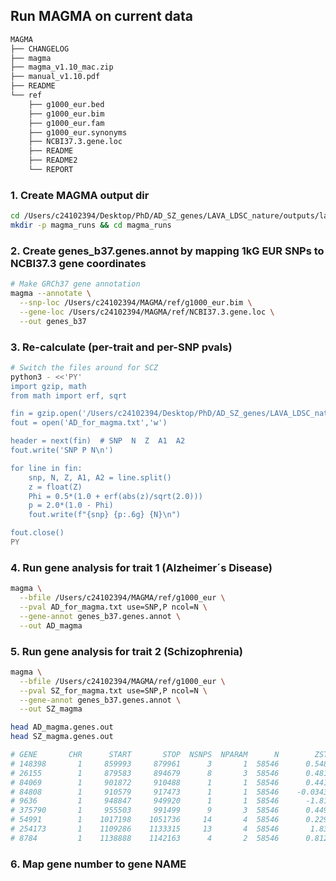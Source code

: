 ## Run MAGMA on current data

```bash
MAGMA
├── CHANGELOG
├── magma
├── magma_v1.10_mac.zip
├── manual_v1.10.pdf
├── README
└── ref
    ├── g1000_eur.bed
    ├── g1000_eur.bim
    ├── g1000_eur.fam
    ├── g1000_eur.synonyms
    ├── NCBI37.3.gene.loc
    ├── README
    ├── README2
    └── REPORT
```


### 1. Create MAGMA output dir

```bash
cd /Users/c24102394/Desktop/PhD/AD_SZ_genes/LAVA_LDSC_nature/outputs/lava
mkdir -p magma_runs && cd magma_runs
```


### 2. Create genes_b37.genes.annot by mapping 1kG EUR SNPs to NCBI37.3 gene coordinates

```bash
# Make GRCh37 gene annotation
magma --annotate \
  --snp-loc /Users/c24102394/MAGMA/ref/g1000_eur.bim \
  --gene-loc /Users/c24102394/MAGMA/ref/NCBI37.3.gene.loc \
  --out genes_b37
```


### 3. Re-calculate (per-trait and per-SNP pvals)

```bash
# Switch the files around for SCZ
python3 - <<'PY'
import gzip, math
from math import erf, sqrt

fin = gzip.open('/Users/c24102394/Desktop/PhD/AD_SZ_genes/LAVA_LDSC_nature/Data/AD.sumstats.gz','rt')
fout = open('AD_for_magma.txt','w')

header = next(fin)  # SNP  N  Z  A1  A2
fout.write('SNP P N\n')

for line in fin:
    snp, N, Z, A1, A2 = line.split()
    z = float(Z)
    Phi = 0.5*(1.0 + erf(abs(z)/sqrt(2.0)))
    p = 2.0*(1.0 - Phi)
    fout.write(f"{snp} {p:.6g} {N}\n")

fout.close()
PY
```


### 4. Run gene analysis for trait 1 (Alzheimer´s Disease)

```bash
magma \
  --bfile /Users/c24102394/MAGMA/ref/g1000_eur \
  --pval AD_for_magma.txt use=SNP,P ncol=N \
  --gene-annot genes_b37.genes.annot \
  --out AD_magma
```

### 5. Run gene analysis for trait 2 (Schizophrenia)

```bash
magma \
  --bfile /Users/c24102394/MAGMA/ref/g1000_eur \
  --pval SZ_for_magma.txt use=SNP,P ncol=N \
  --gene-annot genes_b37.genes.annot \
  --out SZ_magma
```

```bash
head AD_magma.genes.out
head SZ_magma.genes.out
```

```bash
# GENE       CHR      START       STOP  NSNPS  NPARAM      N        ZSTAT            P
# 148398       1     859993     879961      3       1  58546      0.54806      0.29183
# 26155        1     879583     894679      8       3  58546      0.48183      0.31496
# 84069        1     901872     910488      1       1  58546      0.44129       0.3295
# 84808        1     910579     917473      1       1  58546    -0.034348       0.5137
# 9636         1     948847     949920      1       1  58546      -1.8145       0.9652
# 375790       1     955503     991499      9       3  58546      0.44975      0.32644
# 54991        1    1017198    1051736     14       4  58546      0.22966      0.40918
# 254173       1    1109286    1133315     13       4  58546       1.8364     0.033153
# 8784         1    1138888    1142163      4       2  58546      0.81201      0.20839
```


### 6. Map gene number to gene NAME

